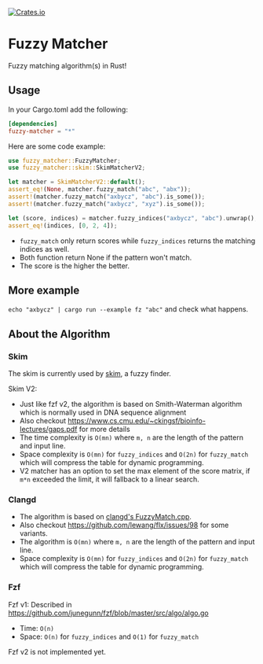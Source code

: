 [![Crates.io](https://img.shields.io/crates/v/fuzzy-matcher.svg)](https://crates.io/crates/fuzzy-matcher)

# Fuzzy Matcher

Fuzzy matching algorithm(s) in Rust!

## Usage

In your Cargo.toml add the following:

```toml
[dependencies]
fuzzy-matcher = "*"
```

Here are some code example:

```rust
use fuzzy_matcher::FuzzyMatcher;
use fuzzy_matcher::skim::SkimMatcherV2;

let matcher = SkimMatcherV2::default();
assert_eq!(None, matcher.fuzzy_match("abc", "abx"));
assert!(matcher.fuzzy_match("axbycz", "abc").is_some());
assert!(matcher.fuzzy_match("axbycz", "xyz").is_some());

let (score, indices) = matcher.fuzzy_indices("axbycz", "abc").unwrap();
assert_eq!(indices, [0, 2, 4]);
```

- `fuzzy_match` only return scores while `fuzzy_indices` returns the matching
    indices as well.
- Both function return None if the pattern won't match.
- The score is the higher the better.

## More example

`echo "axbycz" | cargo run --example fz "abc"` and check what happens.

## About the Algorithm

### Skim

The skim is currently used by [skim](https://github.com/lotabout/skim), a
fuzzy finder.

Skim V2:

- Just like fzf v2, the algorithm is based on Smith-Waterman algorithm which
    is normally used in DNA sequence alignment
- Also checkout https://www.cs.cmu.edu/~ckingsf/bioinfo-lectures/gaps.pdf for
    more details
- The time complexity is `O(mn)` where `m, n` are the length of the pattern
    and input line.
- Space complexity is `O(mn)` for `fuzzy_indices` and `O(2n)` for
    `fuzzy_match` which will compress the table for dynamic programming.
- V2 matcher has an option to set the max element of the score matrix, if
    `m*n` exceeded the limit, it will fallback to a linear search.

### Clangd

- The algorithm is based on [clangd's FuzzyMatch.cpp](https://github.com/MaskRay/ccls/blob/master/src/fuzzy_match.cc).
- Also checkout https://github.com/lewang/flx/issues/98 for some variants.
- The algorithm is `O(mn)` where `m, n` are the length of the pattern and
    input line.
- Space complexity is `O(mn)` for `fuzzy_indices` and `O(2n)` for
    `fuzzy_match` which will compress the table for dynamic programming.

### Fzf

Fzf v1: Described in https://github.com/junegunn/fzf/blob/master/src/algo/algo.go

- Time: `O(n)`
- Space: `O(n)` for `fuzzy_indices` and `O(1)` for `fuzzy_match`

Fzf v2 is not implemented yet.
